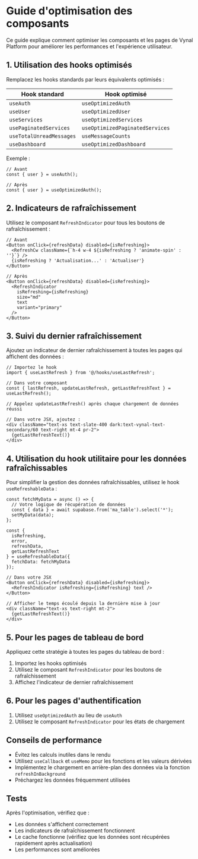 # Guide d'optimisation des composants

Ce guide explique comment optimiser les composants et les pages de Vynal Platform pour améliorer les performances et l'expérience utilisateur.

## 1. Utilisation des hooks optimisés

Remplacez les hooks standards par leurs équivalents optimisés :

| Hook standard | Hook optimisé |
|--------------|---------------|
| `useAuth` | `useOptimizedAuth` |
| `useUser` | `useOptimizedUser` |
| `useServices` | `useOptimizedServices` |
| `usePaginatedServices` | `useOptimizedPaginatedServices` |
| `useTotalUnreadMessages` | `useMessageCounts` |
| `useDashboard` | `useOptimizedDashboard` |

Exemple :
```tsx
// Avant
const { user } = useAuth();

// Après
const { user } = useOptimizedAuth();
```

## 2. Indicateurs de rafraîchissement

Utilisez le composant `RefreshIndicator` pour tous les boutons de rafraîchissement :

```tsx
// Avant
<Button onClick={refreshData} disabled={isRefreshing}>
  <RefreshCw className={`h-4 w-4 ${isRefreshing ? 'animate-spin' : ''}`} />
  {isRefreshing ? 'Actualisation...' : 'Actualiser'}
</Button>

// Après
<Button onClick={refreshData} disabled={isRefreshing}>
  <RefreshIndicator 
    isRefreshing={isRefreshing} 
    size="md" 
    text 
    variant="primary"
  />
</Button>
```

## 3. Suivi du dernier rafraîchissement

Ajoutez un indicateur de dernier rafraîchissement à toutes les pages qui affichent des données :

```tsx
// Importez le hook
import { useLastRefresh } from '@/hooks/useLastRefresh';

// Dans votre composant
const { lastRefresh, updateLastRefresh, getLastRefreshText } = useLastRefresh();

// Appelez updateLastRefresh() après chaque chargement de données réussi

// Dans votre JSX, ajoutez :
<div className="text-xs text-slate-400 dark:text-vynal-text-secondary/60 text-right mt-4 pr-2">
  {getLastRefreshText()}
</div>
```

## 4. Utilisation du hook utilitaire pour les données rafraîchissables

Pour simplifier la gestion des données rafraîchissables, utilisez le hook `useRefreshableData` :

```tsx
const fetchMyData = async () => {
  // Votre logique de récupération de données
  const { data } = await supabase.from('ma_table').select('*');
  setMyData(data);
};

const { 
  isRefreshing, 
  error, 
  refreshData, 
  getLastRefreshText 
} = useRefreshableData({
  fetchData: fetchMyData
});

// Dans votre JSX
<Button onClick={refreshData} disabled={isRefreshing}>
  <RefreshIndicator isRefreshing={isRefreshing} text />
</Button>

// Afficher le temps écoulé depuis la dernière mise à jour
<div className="text-xs text-right mt-2">
  {getLastRefreshText()}
</div>
```

## 5. Pour les pages de tableau de bord

Appliquez cette stratégie à toutes les pages du tableau de bord :

1. Importez les hooks optimisés
2. Utilisez le composant `RefreshIndicator` pour les boutons de rafraîchissement
3. Affichez l'indicateur de dernier rafraîchissement

## 6. Pour les pages d'authentification

1. Utilisez `useOptimizedAuth` au lieu de `useAuth`
2. Utilisez le composant `RefreshIndicator` pour les états de chargement

## Conseils de performance

- Évitez les calculs inutiles dans le rendu
- Utilisez `useCallback` et `useMemo` pour les fonctions et les valeurs dérivées
- Implémentez le chargement en arrière-plan des données via la fonction `refreshInBackground`
- Préchargez les données fréquemment utilisées

## Tests

Après l'optimisation, vérifiez que :
- Les données s'affichent correctement
- Les indicateurs de rafraîchissement fonctionnent
- Le cache fonctionne (vérifiez que les données sont récupérées rapidement après actualisation)
- Les performances sont améliorées 
